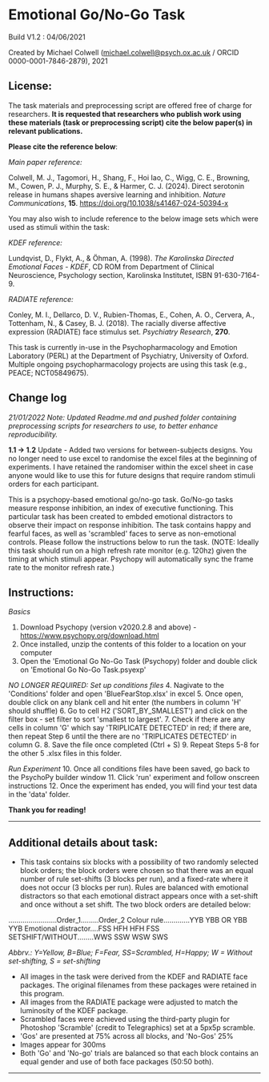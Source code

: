 # Emotional Go/No-Go Task

Build V1.2 : 04/06/2021

Created by Michael Colwell (michael.colwell@psych.ox.ac.uk / ORCID 0000-0001-7846-2879), 2021

## License: 
The task materials and preprocessing script are offered free of charge for researchers. **It is requested that researchers who publish work using these materials (task or preprocessing script) cite the below paper(s) in relevant publications.**

**Please cite the reference below**:

*Main paper reference:*

Colwell, M. J., Tagomori, H., Shang, F., Hoi Iao, C., Wigg, C. E., Browning, M., Cowen, P. J., Murphy, S. E., & Harmer, C. J. (2024). 
Direct serotonin release in humans shapes aversive learning and inhibition. _Nature Communications_, **15**. https://doi.org/10.1038/s41467-024-50394-x

You may also wish to include reference to the below image sets which were used as stimuli within the task:

*KDEF reference:*

Lundqvist, D., Flykt, A., &  Öhman, A. (1998). _The Karolinska Directed Emotional Faces - KDEF_, CD ROM from Department of Clinical Neuroscience, Psychology section, Karolinska Institutet, ISBN 91-630-7164-9.

*RADIATE reference:*

Conley, M. I., Dellarco, D. V., Rubien-Thomas, E., Cohen, A. O., Cervera, A., Tottenham, N., & Casey, B. J. (2018). The racially diverse affective expression (RADIATE) face stimulus set. _Psychiatry Research_, **270**.

This task is currently in-use in the Psychopharmacology and Emotion Laboratory (PERL) at the Department of Psychiatry, University of Oxford. Multiple ongoing psychopharmacology projects are using this task (e.g., PEACE; NCT05849675). 

## Change log
*21/01/2022 Note: Updated Readme.md and pushed folder containing preprocessing scripts for researchers to use, to better enhance reproducibility.*

**1.1 -> 1.2** Update - Added two versions for between-subjects designs. You no longer need to use excel to randomise the excel
files at the beginning of experiments. I have retained the randomiser within the excel sheet in case anyone would like to use
this for future designs that require random stimuli orders for each participant.

This is a psychopy-based emotional go/no-go task. Go/No-go tasks measure response inhibition, an index of executive functioning.
This particular task has been created to embded emotional distractors to observe their impact on response inhibition.
The task contains happy and fearful faces, as well as 'scrambled' faces to serve as non-emotional controls.
Please follow the instructions below to run the task. (NOTE: Ideally this task should run on a high refresh rate monitor (e.g.
120hz) given the timing at which stimuli appear. Psychopy will automatically sync the frame rate to the monitor refresh rate.)

## Instructions:

*Basics*
1. Download Psychopy (version v2020.2.8 and above) - https://www.psychopy.org/download.html
2. Once installed, unzip the contents of this folder to a location on your computer
3. Open the 'Emotional Go No-Go Task (Psychopy) folder and double click on 'Emotional Go No-Go Task.psyexp'

*NO LONGER REQUIRED: Set up conditions files*
4. Nagivate to the 'Conditions' folder and open 'BlueFearStop.xlsx' in excel
5. Once open, double click on any blank cell and hit enter (the numbers in column 'H' should shuffle)
6. Go to cell H2 ('SORT_BY_SMALLEST') and click on the filter box - set filter to sort 'smallest to largest'.
7. Check if there are any cells in column 'G' which say 'TRIPLICATE DETECTED' in red; if there are, then repeat Step 6 until the there are no 'TRIPLICATES DETECTED' in column G.
8. Save the file once completed (Ctrl + S)
9. Repeat Steps 5-8 for the other 5 .xlsx files in this folder.

*Run Experiment*
10. Once all conditions files have been saved, go back to the PsychoPy builder window
11. Click 'run' experiment and follow onscreen instructions
12. Once the experiment has ended, you will find your test data in the 'data' folder.

**Thank you for reading!**

------------------------------------------

## Additional details about task:

- This task contains six blocks with a possibility of two randomly selected block orders; the block orders were chosen so that there was an equal number of rule set-shifts (3 blocks per run),
and a fixed-rate where it does not occur (3 blocks per run). Rules are balanced with emotional distractors so that each emotional distract appears once with a set-shift and once without a set shift. The two block orders
are detailed below:

........................Order_1.........Order_2
Colour rule.............YYB YBB   OR    YBB YYB
Emotional distractor....FSS HFH         HFH FSS
SETSHIFT/WITHOUT........WWS SSW         WSW SWS

*Abbrv.: Y=Yellow, B=Blue; F=Fear, SS=Scrambled, H=Happy; W = Without set-shifting, S = set-shifting*

- All images in the task were derived from the KDEF and RADIATE face packages. The original filenames from these packages were retained in this program. 
- All images from the RADIATE package were adjusted to match the luminosity of the KDEF package.
- Scrambled faces were achieved using the third-party plugin for Photoshop 'Scramble' (credit to Telegraphics) set at a 5px5p scramble.
- 'Gos' are presented at 75% across all blocks, and 'No-Gos' 25%
- Images appear for 300ms
- Both 'Go' and 'No-go' trials are balanced so that each block contains an equal gender and use of both face packages (50:50 both).

------------------------------------------
